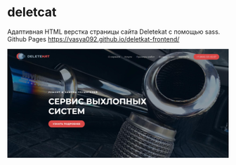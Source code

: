 # deletcat
Адаптивная HTML верстка страницы сайта Deletekat с помощью sass.  
Github Pages https://vasya092.github.io/deletkat-frontend/

![main block photo](https://raw.githubusercontent.com/vasya092/deletcat/master/main-block.jpg)
